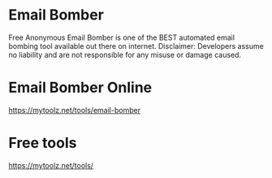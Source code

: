 # Email Bomber 
Free Anonymous Email Bomber is one of the BEST automated email bombing tool available out there on internet. Disclaimer: Developers assume no liability and are not responsible for any misuse or damage caused.

# Email Bomber Online
https://mytoolz.net/tools/email-bomber

# Free tools
https://mytoolz.net/tools/

